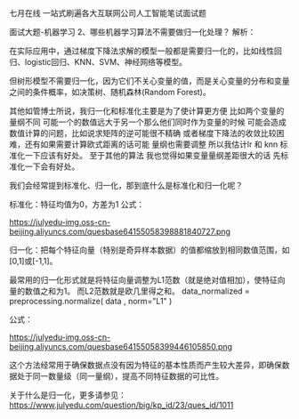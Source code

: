 七月在线
一站式刷遍各大互联网公司人工智能笔试面试题

面试大题-机器学习
2、哪些机器学习算法不需要做归一化处理？
解析：

在实际应用中，通过梯度下降法求解的模型一般都是需要归一化的，比如线性回归、logistic回归、KNN、SVM、神经网络等模型。

但树形模型不需要归一化，因为它们不关心变量的值，而是关心变量的分布和变量之间的条件概率，如决策树、随机森林(Random Forest)。

其他如管博士所说，我归一化和标准化主要是为了使计算更方便 比如两个变量的量纲不同 可能一个的数值远大于另一个那么他们同时作为变量的时候 可能会造成数值计算的问题，比如说求矩阵的逆可能很不精确 或者梯度下降法的收敛比较困难，还有如果需要计算欧式距离的话可能 量纲也需要调整 所以我估计lr 和 knn 标准化一下应该有好处。
至于其他的算法 我也觉得如果变量量纲差距很大的话 先标准化一下会有好处。

我们会经常提到标准化、归一化，那到底什么是标准化和归一化呢？

标准化：特征均值为0，方差为1
公式：

https://julyedu-img.oss-cn-beijing.aliyuncs.com/quesbase64155058398881840727.png

归一化：把每个特征向量（特别是奇异样本数据）的值都缩放到相同数值范围，如[0,1]或[-1,1]。

最常用的归一化形式就是将特征向量调整为L1范数（就是绝对值相加），使特征向量的数值之和为1。
而L2范数就是欧几里得之和。
data_normalized = preprocessing.normalize( data , norm="L1" )

公式：

https://julyedu-img.oss-cn-beijing.aliyuncs.com/quesbase64155058399446105850.png

这个方法经常用于确保数据点没有因为特征的基本性质而产生较大差异，即确保数据处于同一数量级（同一量纲），提高不同特征数据的可比性。

关于什么是归一化，更多请参见：https://www.julyedu.com/question/big/kp_id/23/ques_id/1011
